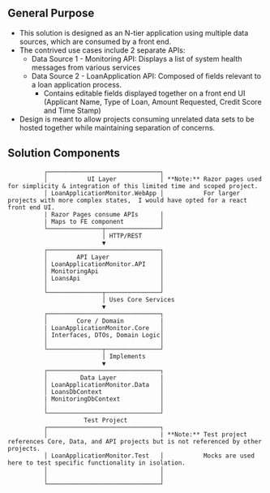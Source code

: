 ﻿## General Purpose
* This solution is designed as an N-tier application using multiple data sources, which are consumed by a front end.
* The contrived use cases include 2 separate APIs: 
  * Data Source 1 - Monitoring API: Displays a list of system health messages from various services
  * Data Source 2 - LoanApplication API: Composed of fields relevant to a loan application process.
       * Contains editable fields displayed together on a front end UI (Applicant Name, Type of Loan, Amount Requested, Credit Score and Time Stamp)
* Design is meant to allow projects consuming unrelated data sets to be hosted together while maintaining separation of concerns.

## Solution Components
              ┌───────────────────────────────┐
              │           UI Layer            │ **Note:** Razor pages used for simplicity & integration of this limited time and scoped project.
              │ LoanApplicationMonitor.WebApp │           For larger projects with more complex states,  I would have opted for a react front end UI.
              | Razor Pages consume APIs      |           
              | Maps to FE component          │
              └───────────────┬───────────────┘
                              │ HTTP/REST
                              ▼
              ┌───────────────────────────────┐
              │        API Layer              │
              │ LoanApplicationMonitor.API    │
              │ MonitoringApi                 │
              │ LoansApi                      │
              │                               │
              └───────────────┬───────────────┘
                              │ Uses Core Services
                              ▼
              ┌───────────────────────────────┐
              │        Core / Domain          |
              | LoanApplicationMonitor.Core   │
              │ Interfaces, DTOs, Domain Logic│
              │                               │
              └───────────────┬───────────────┘
                              │ Implements
                              ▼
              ┌───────────────────────────────┐
              │         Data Layer            |
              │ LoanApplicationMonitor.Data   │
              │ LoansDbContext                │
              | MonitoringDbContext           │ 
              │                               │
              └───────────────────────────────┘
                         Test Project
              ┌───────────────────────────────┐
              │                               | **Note:** Test project references Core, Data, and API projects but is not referenced by other projects.
              │ LoanApplicationMonitor.Test   │           Mocks are used here to test specific functionality in isolation.
              │                               │
              │                               │
              └───────────────────────────────┘